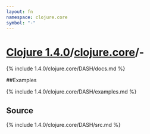 ```yaml
---
layout: fn
namespace: clojure.core
symbol: "-"
---
```


# [Clojure 1.4.0](../../)/[clojure.core](../)/-

{% include 1.4.0/clojure.core/DASH/docs.md %}

##Examples

{% include 1.4.0/clojure.core/DASH/examples.md %}
## Source
{% include 1.4.0/clojure.core/DASH/src.md %}

